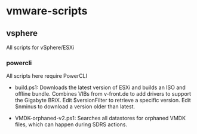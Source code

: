 # vmware-scripts

## vsphere
All scripts for vSphere/ESXi

### powercli
All scripts here require PowerCLI

* build.ps1: Downloads the latest version of ESXi and builds an ISO and offline bundle.  Combines VIBs from v-front.de to add drivers to support the Gigabyte BRiX.  Edit $versionFilter to retrieve a specific version.  Edit $nminus to download a version older than latest.

* VMDK-orphaned-v2.ps1: Searches all datastores for orphaned VMDK files, which can happen during SDRS actions.